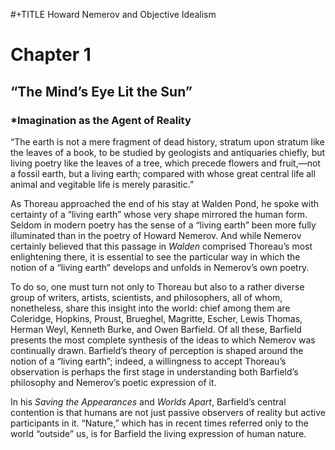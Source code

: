#+TITLE Howard Nemerov and Objective Idealism

# Chapter 1
## “The Mind’s Eye Lit the Sun”
### *Imagination as the Agent of Reality

“The earth is not a mere fragment of dead history, stratum upon stratum like the leaves of a book, to be studied by geologists and antiquaries chiefly, but living poetry like the leaves of a tree, which precede flowers and fruit,—not a fossil earth, but a living earth; compared with whose great central life all animal and vegitable life is merely parasitic.”

As Thoreau approached the end of his stay at Walden Pond, he spoke with certainty of a “living earth” whose very shape mirrored the human form. Seldom in modern poetry has the sense of a “living earth” been more fully illuminated than in the poetry of Howard Nemerov. And while Nemerov certainly believed that this passage in *Walden* comprised Thoreau’s most enlightening there, it is essential to see the particular way in which the notion of a “living earth” develops and unfolds in Nemerov’s own poetry.

To do so, one must turn not only to Thoreau but also to a rather diverse group of writers, artists, scientists, and philosophers, all of whom, nonetheless, share this insight into the world: chief among them are Coleridge, Hopkins, Proust, Brueghel, Magritte, Escher, Lewis Thomas, Herman Weyl, Kenneth Burke, and Owen Barfield. Of all these, Barfield presents the most complete synthesis of the ideas to which Nemerov was continually drawn. Barfield’s theory of perception is shaped around the notion of a “living earth”; indeed, a willingness to accept Thoreau’s observation is perhaps the first stage in understanding both Barfield’s philosophy and Nemerov’s poetic expression of it.

In his *Saving the Appearances* and *Worlds Apart*, Barfield’s central contention is that humans are not just passive observers of reality but active participants in it. “Nature,” which has in recent times referred only to the world “outside” us, is for Barfield the living expression of human nature.
